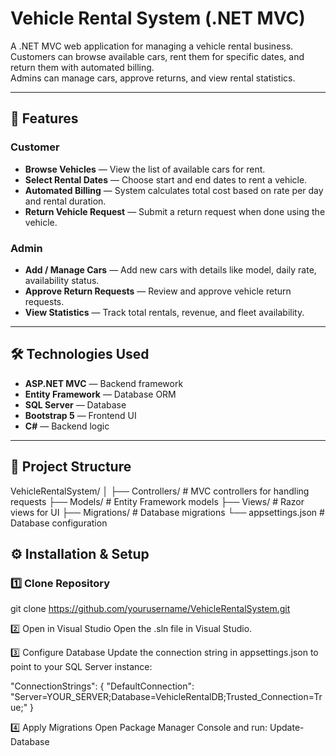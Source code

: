 
# Vehicle Rental System (.NET MVC)

A .NET MVC web application for managing a vehicle rental business.  
Customers can browse available cars, rent them for specific dates, and return them with automated billing.  
Admins can manage cars, approve returns, and view rental statistics.

---

## 📌 Features

### **Customer**
- **Browse Vehicles** — View the list of available cars for rent.
- **Select Rental Dates** — Choose start and end dates to rent a vehicle.
- **Automated Billing** — System calculates total cost based on rate per day and rental duration.
- **Return Vehicle Request** — Submit a return request when done using the vehicle.

### **Admin**
- **Add / Manage Cars** — Add new cars with details like model, daily rate, availability status.
- **Approve Return Requests** — Review and approve vehicle return requests.
- **View Statistics** — Track total rentals, revenue, and fleet availability.

---

## 🛠️ Technologies Used
- **ASP.NET MVC** — Backend framework
- **Entity Framework** — Database ORM
- **SQL Server** — Database
- **Bootstrap 5** — Frontend UI
- **C#** — Backend logic

---

## 📂 Project Structure
VehicleRentalSystem/
│
├── Controllers/ # MVC controllers for handling requests
├── Models/ # Entity Framework models
├── Views/ # Razor views for UI
├── Migrations/ # Database migrations
└── appsettings.json # Database configuration

## ⚙️ Installation & Setup

### 1️⃣ Clone Repository
git clone https://github.com/yourusername/VehicleRentalSystem.git


2️⃣ Open in Visual Studio
Open the .sln file in Visual Studio.

3️⃣ Configure Database
Update the connection string in appsettings.json to point to your SQL Server instance:

"ConnectionStrings": {
  "DefaultConnection": "Server=YOUR_SERVER;Database=VehicleRentalDB;Trusted_Connection=True;"
}


4️⃣ Apply Migrations
Open Package Manager Console and run:
Update-Database

